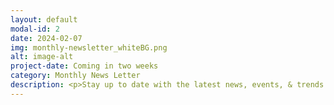 ```yaml
---
layout: default
modal-id: 2
date: 2024-02-07
img: monthly-newsletter_whiteBG.png
alt: image-alt
project-date: Coming in two weeks
category: Monthly News Letter
description: <p>Stay up to date with the latest news, events, & trends in the Bitcoin mining and energy industries.</p><p>Click on any month below to fetch the corresponding newsletter.</p><p><a href="https://github.com/econoalchemist/256foundation/tree/master/newsletters/2402-256foundation-newsletter.pdf">February 2024</a>.</p>  
---
```

